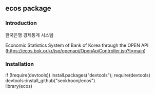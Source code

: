 ecos package
---

### Introduction
한국은행 경제통계 시스템  

Economic Statistics System of Bank of Korea through the OPEN API  
(https://ecos.bok.or.kr/jsp/openapi/OpenApiController.jsp?t=main)

### Installation
if (!require(devtools)) install.packages("devtools"); require(devtools)  
devtools::install_github("seokhoonj/ecos")  
library(ecos)
